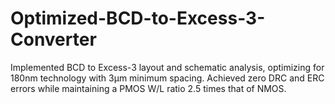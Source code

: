 # Optimized-BCD-to-Excess-3-Converter
Implemented BCD to Excess-3 layout and schematic analysis, optimizing for 180nm technology with 3µm minimum spacing. Achieved zero DRC and ERC errors while maintaining a PMOS W/L ratio 2.5 times that of NMOS.
